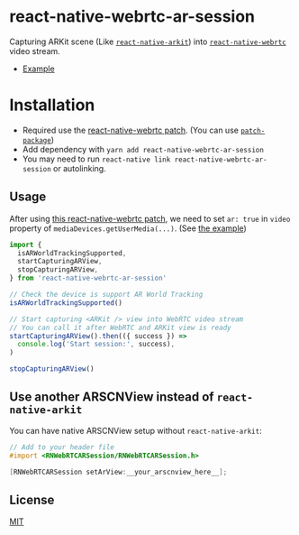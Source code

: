 # react-native-webrtc-ar-session

Capturing ARKit scene (Like [`react-native-arkit`](https://github.com/react-native-ar/react-native-arkit)) into [`react-native-webrtc`](https://github.com/react-native-webrtc/react-native-webrtc) video stream.

- [Example](https://github.com/jhen0409/rn-webrtc-arkit-integration/tree/master/packages/RNWebRTCARExample)

# Installation

- Required use the [react-native-webrtc patch](https://github.com/jhen0409/rn-webrtc-arkit-integration/blob/master/patches/react-native-webrtc%2B1.75.3.patch). (You can use [`patch-package`](https://github.com/ds300/patch-package))
- Add dependency with `yarn add react-native-webrtc-ar-session`
- You may need to run `react-native link react-native-webrtc-ar-session` or autolinking.

## Usage

After using [this react-native-webrtc patch](https://github.com/jhen0409/rn-webrtc-arkit-integration/blob/master/patches/react-native-webrtc%2B1.75.3.patch), we need to set `ar: true` in `video` property of `mediaDevices.getUserMedia(...)`. (See [the example](https://github.com/jhen0409/rn-webrtc-arkit-integration/blob/master/packages/RNWebRTCARExample/js/utils/rtc.js#L26-L28))

```js
import {
  isARWorldTrackingSupported,
  startCapturingARView,
  stopCapturingARView,
} from 'react-native-webrtc-ar-session'

// Check the device is support AR World Tracking
isARWorldTrackingSupported()

// Start capturing <ARKit /> view into WebRTC video stream
// You can call it after WebRTC and ARKit view is ready
startCapturingARView().then(({ success }) =>
  console.log('Start session:', success),
)

stopCapturingARView()
```

## Use another ARSCNView instead of `react-native-arkit`

You can have native ARSCNView setup without `react-native-arkit`:

```objective-c
// Add to your header file
#import <RNWebRTCARSession/RNWebRTCARSession.h>

[RNWebRTCARSession setArView:__your_arscnview_here__];
```

## License

[MIT](https://github.com/jhen0409/rn-webrtc-arkit-integration/blob/master/LICENSE.md)
